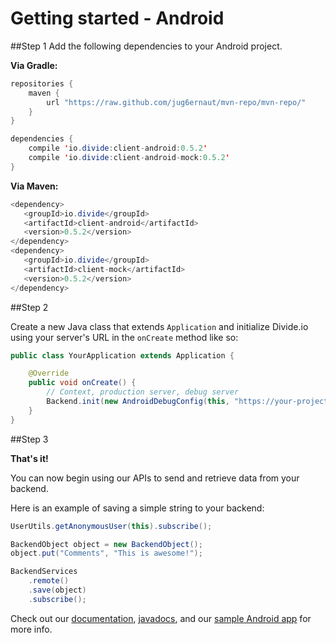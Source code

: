 Getting started - Android
===========
##Step 1
Add the following dependencies to your Android project.

**Via Gradle:**

```java
repositories {
    maven {
        url "https://raw.github.com/jug6ernaut/mvn-repo/mvn-repo/"
    }
}

dependencies {
    compile 'io.divide:client-android:0.5.2'
    compile 'io.divide:client-android-mock:0.5.2'
}
```

**Via Maven:**

```java
<dependency>
   <groupId>io.divide</groupId>
   <artifactId>client-android</artifactId>
   <version>0.5.2</version>
</dependency>
<dependency>
   <groupId>io.divide</groupId>
   <artifactId>client-mock</artifactId>
   <version>0.5.2</version>
</dependency>
```

##Step 2

Create a new Java class that extends `Application` and initialize Divide.io using your server's URL in the `onCreate` method like so:

```java
public class YourApplication extends Application {

	@Override
	public void onCreate() {
		// Context, production server, debug server
		Backend.init(new AndroidDebugConfig(this, "https://your-project-id.appspot.com/api/", ""));
	}
}
```

##Step 3

**That's it!**

You can now begin using our APIs to send and retrieve data from your backend.

Here is an example of saving a simple string to your backend:

```java
UserUtils.getAnonymousUser(this).subscribe();

BackendObject object = new BackendObject();
object.put("Comments", "This is awesome!");

BackendServices
	.remote()
	.save(object)
	.subscribe();
```

Check out our [documentation](http://www.divide.io/docs/android), [javadocs](http://hiddenstage.github.io/divide-docs/javadocs/), and our [sample Android app](https://github.com/HiddenStage/divide-android-sample) for more info.
